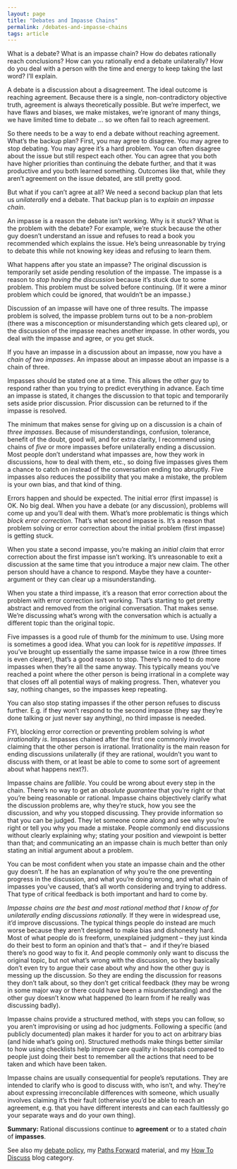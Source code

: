 ```yaml
---
layout: page
title: "Debates and Impasse Chains"
permalink: /debates-and-impasse-chains
tags: article
---
```


What is a debate? What is an impasse chain? How do debates rationally reach conclusions? How can you rationally end a debate unilaterally? How do you deal with a person with the time and energy to keep taking the last word? I’ll explain.

A debate is a discussion about a disagreement. The ideal outcome is reaching agreement. Because there is a single, non-contradictory objective truth, agreement is always theoretically possible. But we’re imperfect, we have flaws and biases, we make mistakes, we’re ignorant of many things, we have limited time to debate … so we often fail to reach agreement.

So there needs to be a way to end a debate without reaching agreement. What’s the backup plan? First, you may agree to disagree. You may agree to stop debating. You may agree it’s a hard problem. You can often disagree about the issue but still respect each other. You can agree that you both have higher priorities than continuing the debate further, and that it was productive and you both learned something. Outcomes like that, while they aren’t agreement on the issue debated, are still pretty good.

But what if you can’t agree at all? We need a second backup plan that lets us *unilaterally* end a debate. That backup plan is to *explain an impasse chain*.

An impasse is a reason the debate isn’t working. Why is it stuck? What is the problem with the debate? For example, we’re stuck because the other guy doesn’t understand an issue and refuses to read a book you recommended which explains the issue. He’s being unreasonable by trying to debate this while not knowing key ideas and refusing to learn them.

What happens after you state an impasse? The original discussion is temporarily set aside pending resolution of the impasse. The impasse is a reason to *stop having the discussion* because it’s stuck due to some problem. This problem must be solved before continuing. (If it were a minor problem which could be ignored, that wouldn’t be an impasse.)

Discussion of an impasse will have one of three results. The impasse problem is solved, the impasse problem turns out to be a non-problem (there was a misconception or misunderstanding which gets cleared up), or the discussion of the impasse reaches another impasse. In other words, you deal with the impasse and agree, or you get stuck.

If you have an impasse in a discussion about an impasse, now you have a *chain of two impasses*. An impasse about an impasse about an impasse is a chain of three.

Impasses should be stated one at a time. This allows the other guy to respond rather than you trying to predict everything in advance. Each time an impasse is stated, it changes the discussion to that topic and temporarily sets aside prior discussion. Prior discussion can be returned to if the impasse is resolved.

The minimum that makes sense for giving up on a discussion is a chain of *three impasses*. Because of misunderstandings, confusion, tolerance, benefit of the doubt, good will, and for extra clarity, I recommend using chains of *five* or more impasses before unilaterally ending a discussion. Most people don’t understand what impasses are, how they work in discussions, how to deal with them, etc., so doing five impasses gives them a chance to catch on instead of the conversation ending too abruptly. Five impasses also reduces the possibility that you make a mistake, the problem is your own bias, and that kind of thing.

Errors happen and should be expected. The initial error (first impasse) is OK. No big deal. When you have a debate (or any discussion), problems will come up and you’ll deal with them. What’s more problematic is things which *block error correction*. That’s what second impasse is. It’s a reason that problem solving or error correction about the initial problem (first impasse) is getting stuck.

When you state a second impasse, you’re making an *initial claim* that error correction about the first impasse isn’t working. It’s unreasonable to exit a discussion at the same time that you introduce a major new claim. The other person should have a chance to respond. Maybe they have a counter-argument or they can clear up a misunderstanding.

When you state a third impasse, it’s a reason that error correction about the problem with error correction isn’t working. That’s starting to get pretty abstract and removed from the original conversation. That makes sense. We’re discussing what’s wrong with the conversation which is actually a different topic than the original topic.

Five impasses is a good rule of thumb for the *minimum* to use. Using more is sometimes a good idea. What you can look for is *repetitive impasses*. If you’ve brought up essentially the same impasse twice in a row (three times is even clearer), that’s a good reason to stop. There’s no need to do more impasses when they’re all the same anyway. This typically means you’ve reached a point where the other person is being irrational in a complete way that closes off all potential ways of making progress. Then, whatever you say, nothing changes, so the impasses keep repeating.

You can also stop stating impasses if the other person refuses to discuss further. E.g. if they won’t respond to the second impasse (they say they’re done talking or just never say anything), no third impasse is needed.

FYI, blocking error correction or preventing problem solving is *what irrationality is*. Impasses chained after the first one commonly involve claiming that the other person is irrational. Irrationality is the main reason for ending discussions unilaterally (if they are rational, wouldn’t you want to discuss with them, or at least be able to come to some sort of agreement about what happens next?).

Impasse chains are *fallible*. You could be wrong about every step in the chain. There’s no way to get an *absolute guarantee* that you’re right or that you’re being reasonable or rational. Impasse chains objectively clarify what the discussion problems are, why they’re stuck, how you see the discussion, and why you stopped discussing. They provide information so that you can be judged. They let someone come along and see why you’re right or tell you why you made a mistake. People commonly end discussions without clearly explaining why; stating your position and viewpoint is better than that; and communicating an an impasse chain is much better than only stating an initial argument about a problem.

You can be most confident when you state an impasse chain and the other guy doesn’t. If he has an explanation of why you’re the one preventing progress in the discussion, and what you’re doing wrong, and what chain of impasses you’ve caused, that’s all worth considering and trying to address. That type of critical feedback is both important and hard to come by.

*Impasse chains are the best and most rational method that I know of for unilaterally ending discussions rationally.* If they were in widespread use, it’d improve discussions. The typical things people do instead are much worse because they aren’t designed to make bias and dishonesty hard. Most of what people do is freeform, unexplained judgment – they just kinda do their best to form an opinion and that’s that –  and if they’re biased there’s no good way to fix it. And people commonly only want to discuss the original topic, but not what’s wrong with the discussion, so they basically don’t even try to argue their case about why and how the other guy is messing up the discussion. So they are ending the discussion for reasons they don’t talk about, so they don’t get critical feedback (they may be wrong in some major way or there could have been a misunderstanding) and the other guy doesn’t know what happened (to learn from if he really was discussing badly).

Impasse chains provide a structured method, with steps you can follow, so you aren’t improvising or using ad hoc judgments. Following a specific (and publicly documented) plan makes it harder for you to act on arbitrary bias (and hide what’s going on). Structured methods make things better similar to how using checklists help improve care quality in hospitals compared to people just doing their best to remember all the actions that need to be taken and which have been taken.

Impasse chains are usually consequential for people’s reputations. They are intended to clarify who is good to discuss with, who isn’t, and why. They’re about expressing irreconcilable differences with someone, which usually involves claiming it’s their fault (otherwise you’d be able to reach an agreement, e.g. that you have different interests and can each faultlessly go your separate ways and do your own thing).

**Summary:** Rational discussions continue to **agreement** or to a stated *chain* of **impasses**.

See also my [debate policy](https://elliottemple.com/debate-policy), my [Paths Forward](http://fallibleideas.com/paths-forward) material, and my [How To Discuss](https://curi.us/archives/list_category/114) blog category.